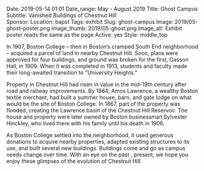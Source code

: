 Date: 2019-05-14 01:01 
Date_range: May - August 2019
Title: Ghost Campus
Subtitle: Vanished Buildings of Chestnut Hill  
Sponsor: 
Location: bapst
Tags: exhibit
Slug: ghost-campus
Image: 2019/05-ghost-poster.png
Image_thumb: 2019/05-ghost.png
Image_alt: Exhibit poster reads the same as the page
Active: yes
Style: middle_top

In 1907, Boston College – then in Boston’s cramped South End neighborhood – acquired a parcel of land in nearby Chestnut Hill. Soon, plans were approved for four buildings, and ground was broken for the first, Gasson Hall, in 1909. When it was completed in 1913, students and faculty made their long-awaited transition to "University Heights."

Property in Chestnut Hill had risen in value in the mid-19th century after road and railway improvements. By 1864, Amos Lawrence, a wealthy Boston textile merchant, had built a summer house, barn, and gate lodge on what would be the site of Boston College. In 1867, part of the property was flooded, creating the Lawrence basin of the Chestnut Hill Reservoir. The house and property were later owned by Boston businessman Sylvester Hinckley, who lived there with his family until his death in 1906. 

As Boston College settled into the neighborhood, it used generous donations to acquire nearby properties, adapted existing structures to its use, and built several new buildings. Buildings come and go as campus needs change over time. With an eye on the past , present, we hope you enjoy these glimpses of the evolution of Chestnut Hill.


